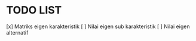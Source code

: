 # TODO LIST

[x] Matriks eigen karakteristik
[ ] Nilai eigen sub karakteristik
[ ] Nilai eigen alternatif
